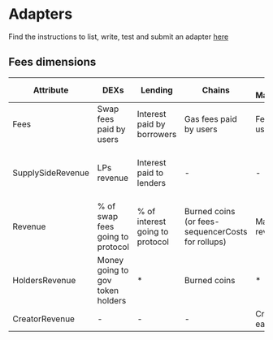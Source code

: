 # Adapters

Find the instructions to list, write, test and submit an adapter [here](https://docs.llama.fi/list-your-project/other-dashboards)

## Fees dimensions

| Attribute         | DEXs               | Lending                    | Chains             | NFT Marketplace     | Derivatives        | CDP | Liquid Staking             | Yield | Synthetics |
| ----------------- | ------------------ | -------------------------- | ------------------ | ------------------- | ------------------ | --- | -------------------------- | ----- | ---------- |
| Fees          | Swap fees paid by users | Interest paid by borrowers | Gas fees paid by users | Fees paid by users  | Fees paid by users | Interest paid by borrowers | Revenue | =Revenue | Fees paid by users | 
| SupplySideRevenue | LPs revenue        | Interest paid to lenders   | -                  | -                   | LP revenue         | -   | Revenue earned by stETH holders | Depositor revenue | LP revenue |
| Revenue   | % of swap fees going to protocol | % of interest going to protocol         | Burned coins (or fees-sequencerCosts for rollups)      | Marketplace revenue | Protocol's revenue | =Fees | Money going to protocol | Management + performance fees | % of fees going to protocol |
| HoldersRevenue   | Money going to gov token holders | *                      | Burned coins       | *                    | *                   |  *   | * | * | * |
| CreatorRevenue    | -                   | -                           | -                   | Creator earnings    |- |-|-|-|-|
